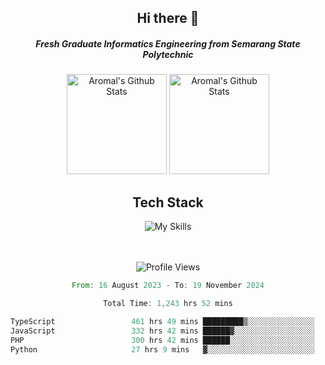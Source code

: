 <div align="center">
  <h2>Hi there 👋</h2>

  <h5>Fresh Graduate Informatics Engineering from Semarang State Polytechnic</h5>

  <img
    height="160"
    alt="Aromal's Github Stats"
    src="https://github-readme-stats.vercel.app/api?username=dafariski77&show_icons=true&theme=tokyonight&count_private=true"
  />
  <img
    alt="Aromal's Github Stats"
    height="160"
    src="https://github-readme-stats.vercel.app/api/top-langs/?username=dafariski77&layout=compact&theme=tokyonight"
  />

  <h2>Tech Stack</h2>
  
![My Skills](https://simpleskill.icons.workers.dev/svg?i=typescript,next.js,react,tailwindcss,shadcnui,reactquery,prisma,socketdotio,zod)

  <br /><br />
  <img src="https://komarev.com/ghpvc/?username=dafariski77&abbreviated=true" alt="Profile Views">
    
  <!--START_SECTION:waka-->

```rust
From: 16 August 2023 - To: 19 November 2024

Total Time: 1,243 hrs 52 mins

TypeScript                 461 hrs 49 mins █████████▒░░░░░░░░░░░░░░░   36.72 %
JavaScript                 332 hrs 42 mins ██████▓░░░░░░░░░░░░░░░░░░   26.45 %
PHP                        300 hrs 42 mins ██████░░░░░░░░░░░░░░░░░░░   23.91 %
Python                     27 hrs 9 mins   ▓░░░░░░░░░░░░░░░░░░░░░░░░   02.16 %
```

<!--END_SECTION:waka-->
</div>
